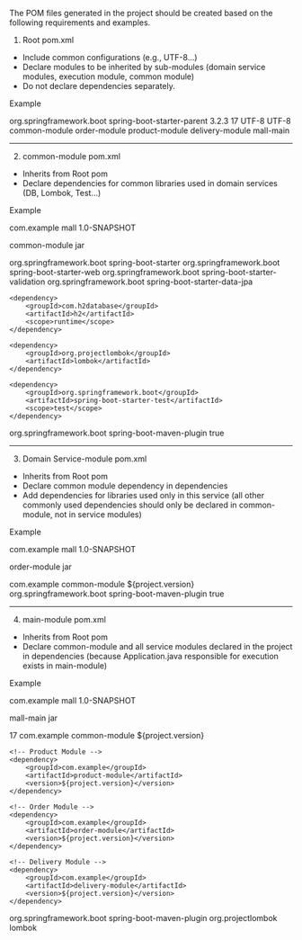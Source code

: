 The POM files generated in the project should be created based on the following requirements and examples.

1. Root pom.xml

- Include common configurations (e.g., UTF-8...)
- Declare modules to be inherited by sub-modules (domain service modules, execution module, common module)
- Do not declare dependencies separately.

Example

<parent>
    <groupId>org.springframework.boot</groupId>
    <artifactId>spring-boot-starter-parent</artifactId>
    <version>3.2.3</version>
    <relativePath/> <!-- This is required because spring-boot-starter-parent is an external dependency -->
</parent>

<!-- Common configurations -->
<properties>
    <java.version>17</java.version>
    <project.build.sourceEncoding>UTF-8</project.build.sourceEncoding>
    <project.reporting.outputEncoding>UTF-8</project.reporting.outputEncoding>
</properties>

<!-- Sub-module list -->
<modules>
    <module>common-module</module>
    <module>order-module</module>
    <module>product-module</module>
    <module>delivery-module</module>
    <module>mall-main</module> <!-- Execution module -->
</modules>

---

2. common-module pom.xml
- Inherits from Root pom
- Declare dependencies for common libraries used in domain services (DB, Lombok, Test...)

Example

<parent>
    <groupId>com.example</groupId>
    <artifactId>mall</artifactId>
    <version>1.0-SNAPSHOT</version>
</parent>

<artifactId>common-module</artifactId>
<packaging>jar</packaging>

<dependencies>
    <dependency>
        <groupId>org.springframework.boot</groupId>
        <artifactId>spring-boot-starter</artifactId>
    </dependency>
    <dependency>
        <groupId>org.springframework.boot</groupId>
        <artifactId>spring-boot-starter-web</artifactId>
    </dependency>
    <dependency>
        <groupId>org.springframework.boot</groupId>
        <artifactId>spring-boot-starter-validation</artifactId>
    </dependency>
    <dependency>
        <groupId>org.springframework.boot</groupId>
        <artifactId>spring-boot-starter-data-jpa</artifactId>
    </dependency>

    <dependency>
        <groupId>com.h2database</groupId>
        <artifactId>h2</artifactId>
        <scope>runtime</scope>
    </dependency>

    <dependency>
        <groupId>org.projectlombok</groupId>
        <artifactId>lombok</artifactId>
    </dependency>

    <dependency>
        <groupId>org.springframework.boot</groupId>
        <artifactId>spring-boot-starter-test</artifactId>
        <scope>test</scope>
    </dependency>
</dependencies>

<build>
    <plugins>
        <plugin>
            <groupId>org.springframework.boot</groupId>
            <artifactId>spring-boot-maven-plugin</artifactId>
            <configuration>
                <skip>true</skip>
            </configuration>
        </plugin>
    </plugins>
</build>

---
3. Domain Service-module pom.xml

- Inherits from Root pom
- Declare common module dependency in dependencies
- Add dependencies for libraries used only in this service (all other commonly used dependencies should only be declared in common-module, not in service modules)

Example

<parent>
    <groupId>com.example</groupId>
    <artifactId>mall</artifactId>
    <version>1.0-SNAPSHOT</version>
</parent>

<artifactId>order-module</artifactId>
<packaging>jar</packaging>

<dependencies>
    <!-- Common Module -->
    <dependency>
        <groupId>com.example</groupId>
        <artifactId>common-module</artifactId>
        <version>${project.version}</version>
    </dependency>
    <dependency>
        <!-- Declare libraries used only in order-module if they exist -->
    </dependency>
</dependencies>

<build>
    <plugins>
        <plugin>
            <groupId>org.springframework.boot</groupId>
            <artifactId>spring-boot-maven-plugin</artifactId>
            <configuration>
                <skip>true</skip>
            </configuration>
        </plugin>
    </plugins>
</build>

---
4. main-module pom.xml

- Inherits from Root pom
- Declare common-module and all service modules declared in the project in dependencies (because Application.java responsible for execution exists in main-module)

Example


<parent>
    <groupId>com.example</groupId>
    <artifactId>mall</artifactId>
    <version>1.0-SNAPSHOT</version>
</parent>

<artifactId>mall-main</artifactId>
<packaging>jar</packaging>

<properties>
    <java.version>17</java.version>
</properties>

<dependencies>
    <!-- Common Module -->
    <dependency>
        <groupId>com.example</groupId>
        <artifactId>common-module</artifactId>
        <version>${project.version}</version>
    </dependency>

    <!-- Product Module -->
    <dependency>
        <groupId>com.example</groupId>
        <artifactId>product-module</artifactId>
        <version>${project.version}</version>
    </dependency>

    <!-- Order Module -->
    <dependency>
        <groupId>com.example</groupId>
        <artifactId>order-module</artifactId>
        <version>${project.version}</version>
    </dependency>

    <!-- Delivery Module -->
    <dependency>
        <groupId>com.example</groupId>
        <artifactId>delivery-module</artifactId>
        <version>${project.version}</version>
    </dependency>
</dependencies>

<build>
    <plugins>
        <plugin>
            <groupId>org.springframework.boot</groupId>
            <artifactId>spring-boot-maven-plugin</artifactId>
            <configuration>
                <excludes>
                    <exclude>
                        <groupId>org.projectlombok</groupId>
                        <artifactId>lombok</artifactId>
                    </exclude>
                </excludes>
            </configuration>
        </plugin>
    </plugins>
</build>